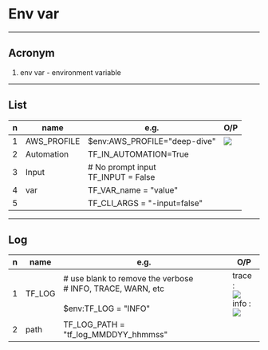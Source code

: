 # Env var

---

## Acronym
1. env var - environment variable

---

## List
|n|name|e.g.|O/P|
|-|----|----|---|
|1|AWS_PROFILE|$env:AWS_PROFILE="deep-dive"|[<img src="https://i.imgur.com/L52ARMU.png">](https://i.imgur.com/L52ARMU.png)|
|2|Automation|TF_IN_AUTOMATION=True||
|3|Input|# No prompt input <br/> TF_INPUT = False||
|4|var|TF_VAR_name = "value"||
|5||TF_CLI_ARGS = "-input=false"||

---

## Log
|n|name|e.g.|O/P|
|-|----|----|---|
|1|TF_LOG|# use blank to remove the verbose <br/> # INFO, TRACE, WARN, etc <br/><br/>$env:TF_LOG = "INFO"|trace : <br/> [<img src="https://i.imgur.com/yYf9qVq.png">](https://i.imgur.com/yYf9qVq.png) <br/> info : <br/> [<img src="https://i.imgur.com/ACs0NkB.png">](https://i.imgur.com/ACs0NkB.png)|
|2|path|TF_LOG_PATH = "tf_log_MMDDYY_hhmmss"||
